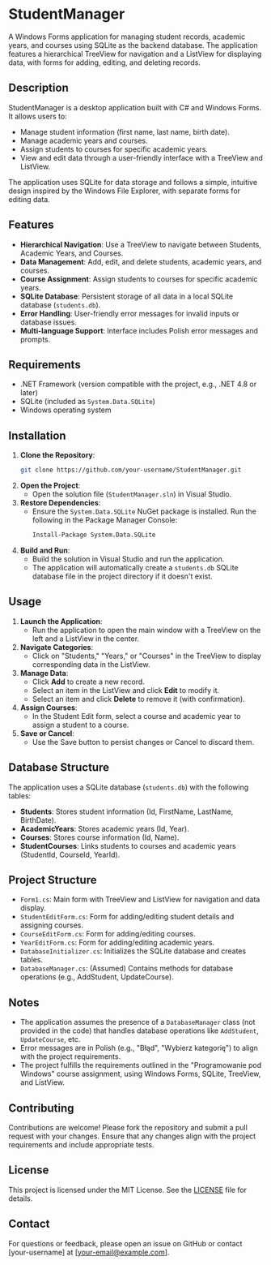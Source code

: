 # StudentManager

A Windows Forms application for managing student records, academic years, and courses using SQLite as the backend database. The application features a hierarchical TreeView for navigation and a ListView for displaying data, with forms for adding, editing, and deleting records.

## Description

StudentManager is a desktop application built with C# and Windows Forms. It allows users to:

- Manage student information (first name, last name, birth date).
- Manage academic years and courses.
- Assign students to courses for specific academic years.
- View and edit data through a user-friendly interface with a TreeView and ListView.

The application uses SQLite for data storage and follows a simple, intuitive design inspired by the Windows File Explorer, with separate forms for editing data.

## Features

- **Hierarchical Navigation**: Use a TreeView to navigate between Students, Academic Years, and Courses.
- **Data Management**: Add, edit, and delete students, academic years, and courses.
- **Course Assignment**: Assign students to courses for specific academic years.
- **SQLite Database**: Persistent storage of all data in a local SQLite database (`students.db`).
- **Error Handling**: User-friendly error messages for invalid inputs or database issues.
- **Multi-language Support**: Interface includes Polish error messages and prompts.

## Requirements

- .NET Framework (version compatible with the project, e.g., .NET 4.8 or later)
- SQLite (included as `System.Data.SQLite`)
- Windows operating system

## Installation

1. **Clone the Repository**:
   ```bash
   git clone https://github.com/your-username/StudentManager.git
   ```
2. **Open the Project**:
   - Open the solution file (`StudentManager.sln`) in Visual Studio.
3. **Restore Dependencies**:
   - Ensure the `System.Data.SQLite` NuGet package is installed. Run the following in the Package Manager Console:
     ```bash
     Install-Package System.Data.SQLite
     ```
4. **Build and Run**:
   - Build the solution in Visual Studio and run the application.
   - The application will automatically create a `students.db` SQLite database file in the project directory if it doesn't exist.

## Usage

1. **Launch the Application**:
   - Run the application to open the main window with a TreeView on the left and a ListView in the center.
2. **Navigate Categories**:
   - Click on "Students," "Years," or "Courses" in the TreeView to display corresponding data in the ListView.
3. **Manage Data**:
   - Click **Add** to create a new record.
   - Select an item in the ListView and click **Edit** to modify it.
   - Select an item and click **Delete** to remove it (with confirmation).
4. **Assign Courses**:
   - In the Student Edit form, select a course and academic year to assign a student to a course.
5. **Save or Cancel**:
   - Use the Save button to persist changes or Cancel to discard them.

## Database Structure

The application uses a SQLite database (`students.db`) with the following tables:

- **Students**: Stores student information (Id, FirstName, LastName, BirthDate).
- **AcademicYears**: Stores academic years (Id, Year).
- **Courses**: Stores course information (Id, Name).
- **StudentCourses**: Links students to courses and academic years (StudentId, CourseId, YearId).

## Project Structure

- `Form1.cs`: Main form with TreeView and ListView for navigation and data display.
- `StudentEditForm.cs`: Form for adding/editing student details and assigning courses.
- `CourseEditForm.cs`: Form for adding/editing courses.
- `YearEditForm.cs`: Form for adding/editing academic years.
- `DatabaseInitializer.cs`: Initializes the SQLite database and creates tables.
- `DatabaseManager.cs`: (Assumed) Contains methods for database operations (e.g., AddStudent, UpdateCourse).

## Notes

- The application assumes the presence of a `DatabaseManager` class (not provided in the code) that handles database operations like `AddStudent`, `UpdateCourse`, etc.
- Error messages are in Polish (e.g., "Błąd", "Wybierz kategorię") to align with the project requirements.
- The project fulfills the requirements outlined in the "Programowanie pod Windows" course assignment, using Windows Forms, SQLite, TreeView, and ListView.

## Contributing

Contributions are welcome! Please fork the repository and submit a pull request with your changes. Ensure that any changes align with the project requirements and include appropriate tests.

## License

This project is licensed under the MIT License. See the [LICENSE](LICENSE) file for details.

## Contact

For questions or feedback, please open an issue on GitHub or contact [your-username] at [your-email@example.com].
